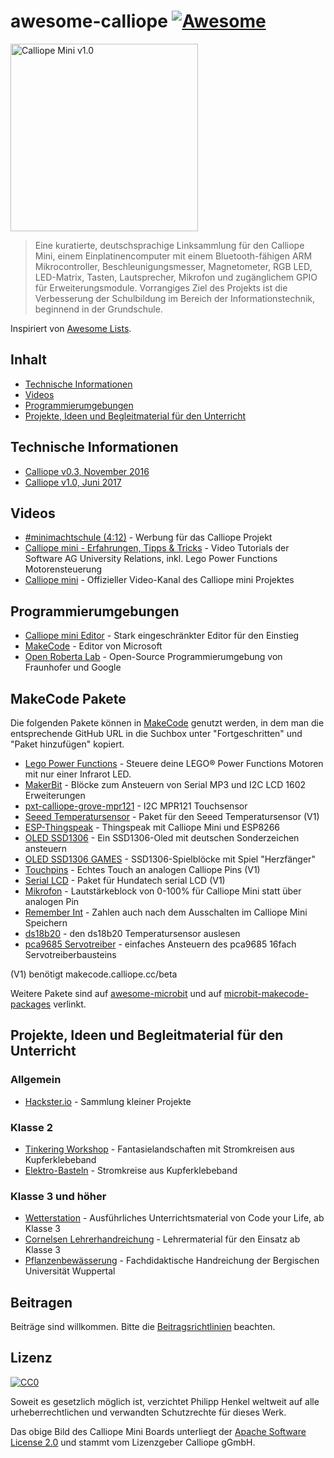 # awesome-calliope [![Awesome](https://cdn.rawgit.com/sindresorhus/awesome/d7305f38d29fed78fa85652e3a63e154dd8e8829/media/badge.svg)](https://github.com/sindresorhus/awesome)

<img src="https://github.com/philipphenkel/awesome-calliope/raw/master/media/calliope-mini-v1.0.png" alt="Calliope Mini v1.0" width="300">

> Eine kuratierte, deutschsprachige Linksammlung für den Calliope Mini, einem Einplatinencomputer mit einem Bluetooth-fähigen ARM Mikrocontroller, Beschleunigungsmesser, Magnetometer, RGB LED,  LED-Matrix, Tasten, Lautsprecher, Mikrofon und zugänglichem GPIO für Erweiterungsmodule.
Vorrangiges Ziel des Projekts ist die Verbesserung der Schulbildung im Bereich der Informationstechnik, beginnend in der Grundschule.

Inspiriert von [Awesome Lists](https://github.com/sindresorhus/awesome).


## Inhalt
- [Technische Informationen](#technische-informationen)
- [Videos](#videos)
- [Programmierumgebungen](#programmierumgebungen)
- [Projekte, Ideen und Begleitmaterial für den Unterricht](#projekte-ideen-und-begleitmaterial-für-den-unterricht)


## Technische Informationen
- [Calliope v0.3, November 2016](https://calliope-mini.github.io/v03.html)
- [Calliope v1.0, Juni 2017](https://calliope-mini.github.io/v10/)


## Videos
 - [#minimachtschule (4:12)](https://www.youtube.com/watch?v=cVmtsJWxEUo&t=2s) - Werbung für das Calliope Projekt
 - [Calliope mini - Erfahrungen, Tipps & Tricks](https://www.youtube.com/playlist?list=PLDe6WVZUD6thwLYmuKwlMT6MoF98VO8rB) - Video Tutorials der Software AG University Relations, inkl. Lego Power Functions Motorensteuerung
 - [Calliope mini](https://www.youtube.com/channel/UCsCRHdnWh4N5xZHXRAknTJw) - Offizieller Video-Kanal des Calliope mini Projektes


## Programmierumgebungen
- [Calliope mini Editor](https://miniedit.calliope.cc) - Stark eingeschränkter Editor für den Einstieg
- [MakeCode](https://makecode.calliope.cc/) - Editor von Microsoft
- [Open Roberta Lab](https://lab.open-roberta.org) - Open-Source Programmierumgebung von Fraunhofer und Google

## MakeCode Pakete

Die folgenden Pakete können in [MakeCode](https://makecode.calliope.cc/) genutzt werden, in dem man die entsprechende GitHub URL in die Suchbox unter "Fortgeschritten" und "Paket hinzufügen" kopiert.

- [Lego Power Functions](https://github.com/philipphenkel/pxt-powerfunctions) - Steuere deine LEGO® Power Functions Motoren mit nur einer Infrarot LED.
- [MakerBit](https://github.com/1010Technologies/pxt-makerbit) - Blöcke zum Ansteuern von Serial MP3 und I2C LCD 1602 Erweiterungen
- [pxt-calliope-grove-mpr121](https://github.com/infchem/pxt-calliope-grove-mpr121) - I2C MPR121 Touchsensor
- [Seeed Temperatursensor](https://github.com/MKleinSB/pxt-seeed-temperature) - Paket für den Seeed Temperatursensor (V1)
- [ESP-Thingspeak](hhttps://github.com/MKleinSB/pxt-esp-thingspeak) - Thingspeak mit Calliope Mini und ESP8266
- [OLED SSD1306](https://github.com/MKleinSB/pxt-OLED-SSD1306) - Ein SSD1306-Oled mit deutschen Sonderzeichen ansteuern
- [OLED SSD1306 GAMES](https://github.com/MKleinSB/pxt-OLED-SSD1306-GAMES) - SSD1306-Spielblöcke mit Spiel "Herzfänger"
- [Touchpins](https://github.com/MKleinSB/pxt-calliope-buttons) - Echtes Touch an analogen Calliope Pins (V1)
- [Serial LCD](https://github.com/MKleinSB/pxt-serial-LCD) - Paket für Hundatech serial LCD (V1)
- [Mikrofon](https://github.com/MKleinSB/pxt-mikrofon) - Lautstärkeblock von 0-100% für Calliope Mini statt über analogen Pin
- [Remember Int](https://github.com/MKleinSB/pxt-remember-int) - Zahlen auch nach dem Ausschalten im Calliope Mini Speichern 
- [ds18b20](https://github.com/MKleinSB/pxt-ds18b20-calliope) - den ds18b20 Temperatursensor auslesen
- [pca9685 Servotreiber](https://github.com/MKleinSB/pxt-pca9685) - einfaches Ansteuern des pca9685 16fach Servotreiberbausteins


(V1) benötigt makecode.calliope.cc/beta

Weitere Pakete sind auf [awesome-microbit](https://github.com/carlosperate/awesome-microbit#makecode-packages) und auf [microbit-makecode-packages](https://github.com/microbit-makecode-packages) verlinkt.


## Projekte, Ideen und Begleitmaterial für den Unterricht

### Allgemein
- [Hackster.io](https://www.hackster.io/calliope-mini) - Sammlung kleiner Projekte

### Klasse 2
- [Tinkering Workshop](http://www.loick.de/blog/?p=1578) - Fantasielandschaften mit Stromkreisen aus Kupferklebeband
- [Elektro-Basteln](http://www.beimnollar.de/2015/03/15/elektro-basteln-mit-grundschulkindern-erfahrungen-anleitung-und-material-liste/) - Stromkreise aus Kupferklebeband

### Klasse 3 und höher
- [Wetterstation]() - Ausführliches Unterrichtsmaterial von Code your Life, ab Klasse 3
- [Cornelsen Lehrerhandreichung](https://calliope.cc/content/lehrer-informationen/9783066000122_cc_hru_gesamt_pdf.pdf) - Lehrermaterial für den Einsatz ab Klasse 3
- [Pflanzenbewässerung](https://calliope.cc/content/lehrer-informationen/calliope_handreichung.pdf) - Fachdidaktische Handreichung der Bergischen Universität Wuppertal


## Beitragen

Beiträge sind willkommen. Bitte die [Beitragsrichtlinien](contributing.md) beachten.


## Lizenz

[![CC0](http://mirrors.creativecommons.org/presskit/buttons/88x31/svg/cc-zero.svg)](https://creativecommons.org/publicdomain/zero/1.0/deed.de)

Soweit es gesetzlich möglich ist, verzichtet Philipp Henkel weltweit auf alle urheberrechtlichen und verwandten Schutzrechte für dieses Werk.

Das obige Bild des Calliope Mini Boards unterliegt der [Apache Software License 2.0](https://www.apache.org/licenses/LICENSE-2.0) und stammt vom Lizenzgeber Calliope gGmbH.
